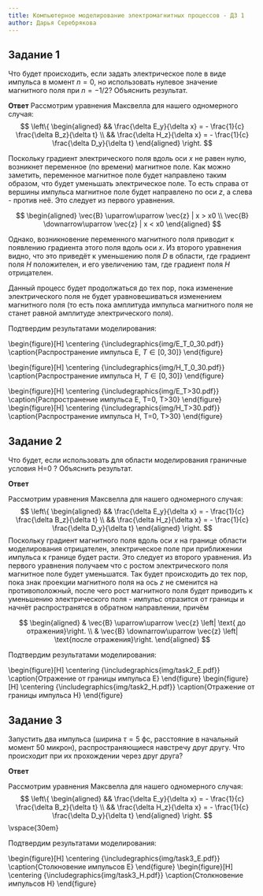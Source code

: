 ```yaml
---
title: Компьютерное моделирование электромагнитных процессов - ДЗ 1
author: Дарья Серебрякова
---
```


## Задание 1

Что будет происходить, если задать электрическое поле в виде импульса в
момент $n=0$, но использовать нулевое значение магнитного поля при $n=-1/2$? Объяснить
результат.

**Ответ**
Рассмотрим уравнения Максвелла для нашего одномерного случая:
$$
\left\{
\begin{aligned}
&& \frac{\delta E_y}{\delta x} = - \frac{1}{c} \frac{\delta B_z}{\delta t} \\
&& \frac{\delta H_z}{\delta x} = - \frac{1}{c} \frac{\delta D_y}{\delta t}
\end{aligned}
\right.
$$

<!-- $$ -->
<!-- [\vec{\nabla}; \vec{E}] = -\frac{1}{c}\frac{\delta \vec{B}}{\delta t} -->
<!-- $$ -->

Поскольку градиент электрического поля вдоль оси $x$ не равен нулю, возникнет
переменное (по времени) магнитное поле. Как можно заметить, переменное
магнитное поле будет направлено таким образом, что будет уменьшать
электрическое поле. То есть справа от вершины импульса магнитное поле будет
направлено по оси $z$, а слева - против неё. Это следует из первого уравнения.

$$
\begin{aligned}
\vec{B} \uparrow\uparrow \vec{z} | x > x0 \\
\vec{B} \downarrow\uparrow \vec{z} | x < x0
\end{aligned}
$$

Однако, возникновение переменного магнитного поля приводит к появлению
градиента этого поля вдоль оси $x$. Из второго уравнения видно, что это
приведёт к уменьшению поля $D$ в области, где градиент поля $H$ положителен,
и его увеличению там, где градиент поля $H$ отрицателен.

Данный процесс будет продолжаться до тех пор, пока изменение электрического
поля не будет уравновешиваться изменением магнитного поля (то есть пока
амплитуда импульса магнитного поля не станет равной амплитуде электрического
поля).

Подтвердим результатами моделирования:

\begin{figure}[H]
\centering
{\includegraphics{img/E_T_0_30.pdf}}
\caption{Распространение импульса E, $T\in [0, 30]$}
\end{figure}

\begin{figure}[H]
\centering
{\includegraphics{img/H_T_0_30.pdf}}
\caption{Распространение импульса H, $T\in [0, 30]$}
\end{figure}

\begin{figure}[H]
\centering
{\includegraphics{img/E_T>30.pdf}}
\caption{Распространение импульса Е, T=0, T>30}
\end{figure}
\begin{figure}[H]
\centering
{\includegraphics{img/H_T>30.pdf}}
\caption{Распространение импульса H, T=0, T>30}
\end{figure}

## Задание 2

Что будет, если использовать для области моделирования граничные условия
H=0 ? Объяснить результат.

**Ответ**

Рассмотрим уравнения Максвелла для нашего одномерного случая:
$$
\left\{
\begin{aligned}
&& \frac{\delta E_y}{\delta x} = - \frac{1}{c} \frac{\delta B_z}{\delta t} \\
&& \frac{\delta H_z}{\delta x} = - \frac{1}{c} \frac{\delta D_y}{\delta t}
\end{aligned}
\right.
$$
Поскольку градиент магнитного поля вдоль оси $x$ на границе области
моделирования отрицателен, электрическое поле при приближении импульса
к границе будет расти. Это следует из второго уравнения. Из первого уравнения
получаем что с ростом электрического поля магнитное поле будет уменьшатся. Так
будет происходить до тех пор, пока знак проекции магнитного поля на ось $z$ не
сменится на противоположный, после чего рост магнитного поля будет приводить
к уменьшению электрического поля - импульс отразится от границы и начнёт
распространятся в обратном направлении, причём 

$$
\begin{aligned}
& \vec{B} \uparrow\uparrow \vec{z} \left| \text{ до отражения}\right. \\
& \vec{B} \downarrow\uparrow \vec{z} \left|  \text{после отражения}\right.
\end{aligned}
$$

Подтвердим результатами моделирования:

\begin{figure}[H]
\centering
{\includegraphics{img/task2_E.pdf}}
\caption{Отражение от границы импульса E}
\end{figure}
\begin{figure}[H]
\centering
{\includegraphics{img/task2_H.pdf}}
\caption{Отражение от границы импульса H}
\end{figure}

## Задание 3

Запустить два импульса (ширина $\tau=5$ фс, расстояние в начальный момент 50
микрон), распространяющиеся навстречу друг другу. Что происходит при их прохождении
через друг друга?

**Ответ**

Рассмотрим уравнения Максвелла для нашего одномерного случая:
$$
\left\{
\begin{aligned}
&& \frac{\delta E_y}{\delta x} = - \frac{1}{c} \frac{\delta B_z}{\delta t} \\
&& \frac{\delta H_z}{\delta x} = - \frac{1}{c} \frac{\delta D_y}{\delta t}
\end{aligned}
\right.
$$
\vspace{30em}

Подтвердим результатами моделирования:

\begin{figure}[H]
\centering
{\includegraphics{img/task3_E.pdf}}
\caption{Столкновение импульсов E}
\end{figure}
\begin{figure}[H]
\centering
{\includegraphics{img/task3_H.pdf}}
\caption{Столкновение импульсов H}
\end{figure}
